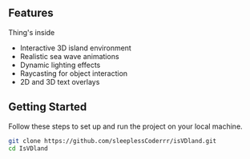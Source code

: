 ## Features

Thing's inside
- Interactive 3D island environment
- Realistic sea wave animations
- Dynamic lighting effects
- Raycasting for object interaction
- 2D and 3D text overlays

## Getting Started

Follow these steps to set up and run the project on your local machine.

```bash
git clone https://github.com/sleeplessCoderrr/isVDland.git
cd IsVDland
```
